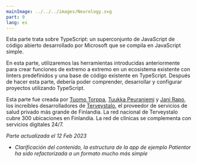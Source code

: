 ```yaml
---
mainImage: ../../../images/Neurology.svg
part: 9
lang: es
---
```


<div class="intro">

Esta parte trata sobre TypeScript: un superconjunto de JavaScript de código abierto desarrollado por Microsoft que se compila en JavaScript simple.

En esta parte, utilizaremos las herramientas introducidas anteriormente para crear funciones de extremo a extremo en un ecosistema existente con linters predefinidos y una base de código existente en TypeScript. Después de hacer esta parte, debería poder comprender, desarrollar y configurar proyectos utilizando TypeScript.

Esta parte fue creada por [Tuomo Torppa](https://www.linkedin.com/in/tuomotorppa), [Tuukka Peuraniemi](https://www.linkedin.com/in/tuukkapeuraniemi/) y [Jani Rapo](https://www.linkedin.com/in/jani-rapo-5520817b/), los increíbles desarrolladores de [Terveystalo](https://www.terveystalo.com/fi/Yritystietoa/Terveystalo-tyontantajana/Digital-Health/), el proveedor de servicios de salud privado más grande de Finlandia. La red nacional de Terveystalo cubre 300 ubicaciones en Finlandia. La red de clínicas se complementa con servicios digitales 24/7.

<i>Parte actualizada el 12 Feb 2023</i>
- <i>Clarificación del contenido, la estructura de la app de ejemplo Patientor ha sido refactorizada a un formato mucho más simple</i>

</div>
